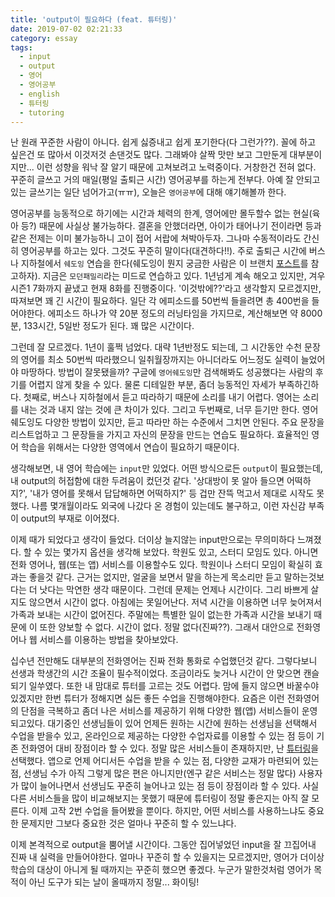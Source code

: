 ```yaml
---
title: 'output이 필요하다 (feat. 튜터링)'
date: 2019-07-02 02:21:33
category: essay
tags:
  - input
  - output
  - 영어
  - 영어공부
  - english
  - 튜터링
  - tutoring
---
```


난 원래 꾸준한 사람이 아니다. 쉽게 싫증내고 쉽게 포기한다(다 그런가??). 꼴에 하고 싶은건 또 많아서 이것저것 손댄것도 많다. 그래봐야 살짝 맛만 보고 그만둔게 대부분이지만... 이런 성향을 워낙 잘 알기 때문에 고쳐보려고 노력중이다. 거창한건 전혀 없다. 꾸준히 글쓰고 거의 매일(평일 출퇴근 시간) 영어공부를 하는게 전부다. 아예 잘 안되고 있는 글쓰기는 일단 넘어가고(ㅠㅠ), 오늘은 `영어공부`에 대해 얘기해볼까 한다.

영어공부를 능동적으로 하기에는 시간과 체력의 한계, 영어에만 몰두할수 없는 현실(육아 등?) 때문에 사실상 불가능하다. 결혼을 안했더라면, 아이가 태어나기 전이라면 등과 같은 전제는 이미 불가능하니 고이 접어 서랍에 쳐박아두자. 그나마 수동적이라도 간신히 영어공부를 하고는 있다. 그것도 꾸준히 말이다(대견하다!!). 주로 출퇴근 시간에 버스나 지하철에서 `쉐도잉` 연습을 한다(쉐도잉이 뭔지 궁금한 사람은 이 브랜치 [포스트](https://brunch.co.kr/@leegk243/37)를 참고하자). 지금은 `모던패밀리`라는 미드로 연습하고 있다. 1년넘게 계속 해오고 있지만, 겨우 시즌1 7화까지 끝냈고 현재 8화를 진행중이다. '이것밖에??'라고 생각할지 모르겠지만, 따져보면 꽤 긴 시간이 필요하다. 일단 각 에피소드를 50번씩 들을려면 총 400번을 들어야한다. 에피소드 하나가 약 20분 정도의 러닝타임을 가지므로, 계산해보면 약 8000분, 133시간, 5일반 정도가 된다. 꽤 많은 시간이다.

그런데 잘 모르겠다. 1년이 훌쩍 넘었다. 대략 1년반정도 되는데, 그 시간동안 수천 문장의 영어를 최소 50번씩 따라했으니 일취월장까지는 아니더라도 어느정도 실력이 늘었어야 마땅하다. 방법이 잘못됐을까? 구글에 `영어쉐도잉`만 검색해봐도 성공했다는 사람의 후기를 어렵지 않게 찾을 수 있다. 물론 디테일한 부분, 좀더 능동적인 자세가 부족하긴하다. 첫째로, 버스나 지하철에서 듣고 따라하기 때문에 소리를 내기 어렵다. 영어는 소리를 내는 것과 내지 않는 것에 큰 차이가 있다. 그리고 두번째로, 너무 듣기만 한다. 영어쉐도잉도 다양한 방법이 있지만, 듣고 따라만 하는 수준에서 그치면 안된다. 주요 문장을 리스트업하고 그 문장들을 가지고 자신의 문장을 만드는 연습도 필요하다. 효율적인 영어 학습을 위해서는 다양한 영역에서 연습이 필요하기 때문이다.

생각해보면, 내 영어 학습에는 `input`만 있었다. 어떤 방식으로든 `output`이 필요했는데, 내 output의 허접함에 대한 두려움이 컸던것 같다. '상대방이 못 알아 들으면 어떡하지?', '내가 영어를 못해서 답답해하면 어떡하지?' 등 겁만 잔뜩 먹고서 제대로 시작도 못했다. 나름 몇개월이라도 외국에 나갔다 온 경험이 있는데도 불구하고, 이런 자신감 부족이 output의 부재로 이어졌다. 

이제 때가 되었다고 생각이 들었다. 더이상 늘지않는 input만으로는 무의미하다 느껴졌다. 할 수 있는 몇가지 옵션을 생각해 보았다. 학원도 있고, 스터디 모임도 있다. 아니면 전화 영어나, 웹(또는 앱) 서비스를 이용할수도 있다. 학원이나 스터디 모임이 확실히 효과는 좋을것 같다. 근거는 없지만, 얼굴을 보면서 말을 하는게 목소리만 듣고 말하는것보다는 더 낫다는 막연한 생각 때문이다. 그런데 문제는 언제나 시간이다. 그리 바쁘게 살지도 않으면서 시간이 없다. 아침에는 못일어난다. 저녁 시간을 이용하면 너무 늦어져서 가족과 보내는 시간이 없어진다. 주말에는 특별한 일이 없는한 가족과 시간을 보내기 때문에 이 또한 양보할 수 없다. 시간이 없다. 정말 없다(진짜??). 그래서 대안으로 전화영어나 웹 서비스를 이용하는 방법을 찾아보았다. 

십수년 전만해도 대부분의 전화영어는 진짜 전화 통화로 수업했던것 같다. 그렇다보니 선생과 학생간의 시간 조율이 필수적이었다. 조금이라도 늦거나 시간이 안 맞으면 캔슬되기 일쑤였다. 또한 내 맘대로 튜터를 고르는 것도 어렵다. 맘에 들지 않으면 바꿀수야 있겠지만 한번 튜터가 정해지면 싫든 좋든 수업을 진행해야한다. 요즘은 이런 전화영어의 단점을 극복하고 좀더 나은 서비스를 제공하기 위해 다양한 웹(앱) 서비스들이 운영되고있다. 대기중인 선생님들이 있어 언제든 원하는 시간에 원하는 선생님을 선택해서 수업을 받을수 있고, 온라인으로 제공하는 다양한 수업자료를 이용할 수 있는 점 등이 기존 전화영어 대비 장점이라 할 수 있다. 정말 많은 서비스들이 존재하지만, 난 [튜터링](https://tutoring.co.kr/home/?utm_source=google&utm_medium=keyword_pc&utm_campaign=GPC_%EB%B8%8C%EB%9E%9C%EB%93%9C_exact&utm_term=00_%EB%B8%8C%EB%9E%9C%EB%94%A9_%EB%B8%8C%EB%9E%9C%EB%93%9C_%ED%8A%9C%ED%84%B0%EB%A7%81_01&utm_content=%ED%8A%9C%ED%84%B0%EB%A7%81&gclid=Cj0KCQjw3uboBRDCARIsAO2XcYAN-zhCQ0A8s8th0Xt9AmjFyLtvyiA8JvxsJRQKohXbIWAbUoIJ-zsaAg9FEALw_wcB)을 선택했다. 앱으로 언제 어디서든 수업을 받을 수 있는 점, 다양한 교재가 마련되어 있는 점, 선생님 수가 아직 그렇게 많은 편은 아니지만(엔구 같은 서비스는 정말 많다) 사용자가 많이 늘어나면서 선생님도 꾸준히 늘어나고 있는 점 등이 장점이라 할 수 있다. 사실 다른 서비스들을 많이 비교해보지는 못했기 때문에 튜터링이 정말 좋은지는 아직 잘 모른다. 이제 고작 2번 수업을 들어봤을 뿐이다. 하지만, 어떤 서비스를 사용하느냐도 중요한 문제지만 그보다 중요한 것은 얼마나 꾸준히 할 수 있느냐다. 

이제 본격적으로 output을 뿜어낼 시간이다. 그동안 집어넣었던 input을 잘 끄집어내 진짜 내 실력을 만들어야한다. 얼마나 꾸준히 할 수 있을지는 모르겠지만, 영어가 더이상 학습의 대상이 아니게 될 때까지는 꾸준히 했으면 좋겠다. 누군가 말한것처럼 영어가 목적이 아닌 도구가 되는 날이 올때까지 정말... 화이팅!
